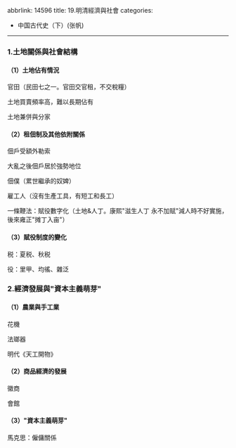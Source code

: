 abbrlink: 14596
title: 19.明清經濟與社會
categories:
  - 中国古代史（下）(张帆)
---
### 1.土地關係與社會結構

#### （1）土地佔有情況

官田（民田七之一。官田交官租，不交稅糧）

土地買賣頻率高，難以長期佔有

土地兼併與分家

#### （2）租佃制及其他依附關係

佃戶受額外勒索

大亂之後佃戶居於強勢地位

佃僕（累世繼承的奴婢）

雇工人（沒有生產工具，有短工和長工）

一條鞭法：賦役數字化（土地&人丁。康熙"滋生人丁 永不加赋"減人時不好實施，後來雍正"摊丁入亩"）

#### （3）賦役制度的變化

税：夏税、秋税

役：里甲、均徭、雜泛

### 2.經濟發展與"資本主義萌芽"

#### （1）農業與手工業

花機

法瑯器

明代《天工開物》

#### （2）商品經濟的發展

徽商

會館

#### （3）"資本主義萌芽"

馬克思：僱傭關係

